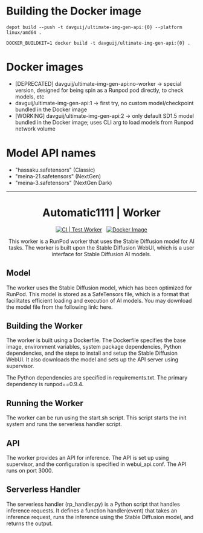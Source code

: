 # Building the Docker image

`depot build --push -t davguij/ultimate-img-gen-api:{0} --platform linux/amd64 .`

`DOCKER_BUILDKIT=1 docker build -t davguij/ultimate-img-gen-api:{0} .`

# Docker images

- [DEPRECATED] davguij/ultimate-img-gen-api:no-worker -> special version, designed for being spin as a Runpod pod directly, to check models, etc
- davguij/ultimate-img-gen-api:1 -> first try, no custom model/checkpoint bundled in the Docker image
- [WORKING] davguij/ultimate-img-gen-api:2 -> only default SD1.5 model bundled in the Docker image; uses CLI arg to load models from Runpod network volume

# Model API names

- "hassaku.safetensors" (Classic)
- "meina-21.safetensors" (NextGen)
- "meina-3.safetensors" (NextGen Dark)

---

<div align="center">

<h1>Automatic1111 | Worker</h1>

[![CI | Test Worker](https://github.com/runpod-workers/worker-template/actions/workflows/CI-test_worker.yml/badge.svg)](https://github.com/runpod-workers/worker-template/actions/workflows/CI-test_worker.yml)
&nbsp;
[![Docker Image](https://github.com/runpod-workers/worker-template/actions/workflows/CD-docker_dev.yml/badge.svg)](https://github.com/runpod-workers/worker-template/actions/workflows/CD-docker_dev.yml)

This worker is a RunPod worker that uses the Stable Diffusion model for AI tasks. The worker is built upon the Stable Diffusion WebUI, which is a user interface for Stable Diffusion AI models.

</div>

## Model

The worker uses the Stable Diffusion model, which has been optimized for RunPod. This model is stored as a SafeTensors file, which is a format that facilitates efficient loading and execution of AI models. You may download the model file from the following link: here.

## Building the Worker

The worker is built using a Dockerfile. The Dockerfile specifies the base image, environment variables, system package dependencies, Python dependencies, and the steps to install and setup the Stable Diffusion WebUI. It also downloads the model and sets up the API server using supervisor.

The Python dependencies are specified in requirements.txt. The primary dependency is runpod==0.9.4.

## Running the Worker

The worker can be run using the start.sh script. This script starts the init system and runs the serverless handler script.

## API

The worker provides an API for inference. The API is set up using supervisor, and the configuration is specified in webui_api.conf. The API runs on port 3000.

## Serverless Handler

The serverless handler (rp_handler.py) is a Python script that handles inference requests. It defines a function handler(event) that takes an inference request, runs the inference using the Stable Diffusion model, and returns the output.
